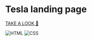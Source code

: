 # Tesla landing page

[TAKE A LOOK 🤖](https://amargopastor-codealong.github.io/ca-tesla-lading-page/)

![HTML](https://img.shields.io/badge/-HTML-red)
![CSS](https://img.shields.io/badge/-CSS-blue)

